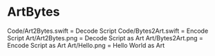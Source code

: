 # ArtBytes

Code/Art2Bytes.swift = Decode Script
Code/Bytes2Art.swift = Encode Script
Art/Art2Bytes.png = Decode Script as Art
Art/Bytes2Art.png = Encode Script as Art
Art/Hello.png = Hello World as Art